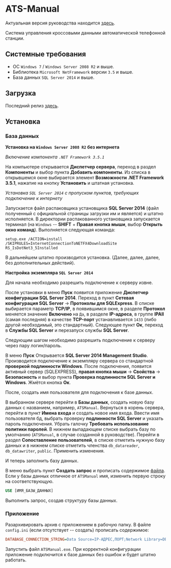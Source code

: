 # ATS-Manual

Актуальная версия руководства находится [здесь](https://github.com/danixoon/ats-manual).

Система управления кроссовыми данными автоматической телефонной станции.

## Системные требования

- ОС `Windows 7` / `Windows Server 2008 R2` и выше.
- Библиотека `Microsoft NetFramework` версии `3.5` и выше.
- База данных `SQL Server 2014` и выше.

## Загрузка

Последний релиз [здесь](https://github.com/danixoon/ats-manual/releases/tag/release).

## Установка
### База данных

**Установка на `Windows Server 2008 R2` без интернета**

_Включение компонента `.NET Framework 3.5.1`_

На компьютере открывается **Диспетчер сервера**, переход в раздел **Компоненты** и выбор пункта **Добавить компоненты**. Из списка в открывшемся окне выбирается элемент **Возможности .NET Framework 3.5.1**, нажатие на кнопку **Установить** и штатная установка.

_Установка `SQL Server 2014` с пропуском пунктов, требующих подключение к интернету_

Запускается файл распаковщика установщика **SQL Server 2014** (файл полученный с официальной страницы загрузки им и является) и штатно исполняется. В директории распакованного установщика запускается терминал (на `Windows` -- **SHIFT** + **Правая кнопка мыши**, выбор **Открыть окно команд**). Выполняется следующая команда:

`setup.exe /ACTION=install /SKIPRULES=InternetConnectionToNETFX4DownloadSite RS_IsDotNet3_5Installed`

В дальнейшем штатно производится установка. (Далее, далее, далее, без дополнительных действий).

**Настройка экземпляра `SQL Server 2014`**

Для начала необходимо разрешить подключение к серверу извне.

После установки в меню **Пуск** появится приложение **Диспетчер конфигурации SQL Server 2014**. Переход в пункт **Сетевая конфигурация SQL Server** -> **Протоколы для SQLExpress**. В списке выбирается параметр **TCP/IP**, в появившимся окне, в разделе **Протокол** меняется значение **Включено** на `Да`, в разделе **IP-адреса**, в группе **IPAll** (самая последняя) в качестве **TCP-порт** устанавливается `1433` (либо другой необходимый, это стандартный). Следующее пункт **Ок**, переход в **Службы SQL Server** и перезапуск службы **SQL Server**.

Следующим шагом необходимо разрешить подключение к серверу через пару логин/пароль.

В меню **Пуск** Открывается **SQL Server 2014 Management Studio**. Производится подключение к экземпляру сервера со стандартной **проверкой подлинности Windows**. После подключения, появится активный сервер (SQLEXPRESS), **правая кнопка мыши** -> **Свойства** -> **Безопасность** и выбор пункта **Проверка подлинности SQL Server и Windows**. Жмётся кнопка **Ок**.
 
После, создать имя пользователя для подключения к базе данных.

В выбранном сервере перейти в **Базы данных**, создать новую базу данных с названием, например, `ATSManual`. Вернуться в корень сервера, перейти в пункт **Имена входа** и создать новое имя входа. Ввести имя пользователя бд, выбрать проверку **подлинности SQL Server** и указать пароль подключения. Убрать галочку **Требовать использование политики паролей**. В нижнем выпадающем списке выбрать базу по умолчанию (`ATSManual`, в случае созданной в руководстве). Перейти в раздел **Сопоставление пользователей**, в списке отметить нужную базу данных и в нижнем списке отметить членства `db_datareader`, `db_datawriter`, `public`. Применить изменения.

И теперь заполнить базу данных.

В меню выбрать пункт **Создать запрос** и прописать содержимое [файла](/ATSManual/create.sql). Если у базы данных отличное от `ATSManual` имя, изменить первую строку на соответствующую.

```sql
USE [ИМЯ_БАЗЫ_ДАННЫХ]
```

Выполнить запрос, создав структуру базы данных.

### Приложение

Разархивировать архив с приложением в рабочую папку. В файле `config.ini` (если отсутствует -- создать) прописать содержимое:

```ini
DATABASE_CONNECTION_STRING=Data Source=IP-АДРЕС,ПОРТ;Network Library=DBMSSOCN;Initial Catalog=ИМЯ_БАЗЫ_ДАННЫХ;Integrated Security=False;User ID=ИМЯ_ПОЛЬЗОВАТЕЛЯ_БД;Password=ПАРОЛЬ_ПОЛЬЗОВАТЕЛЯ_БД;Connect Timeout=15;Encrypt=False;TrustServerCertificate=True;ApplicationIntent=ReadWrite;MultiSubnetFailover=False
```

Запустить файл `ATSManual.exe`. При корректной конфигурации приложение подключится к базе данных без ошибок и будет штатно работать.
